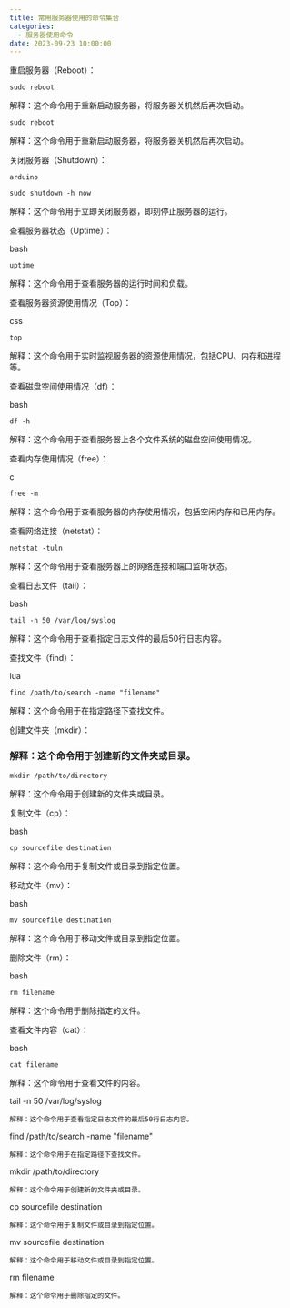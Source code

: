 ```yaml
---
title: 常用服务器使用的命令集合
categories:
  - 服务器使用命令
date: 2023-09-23 10:00:00
---
```

重启服务器（Reboot）：

```
sudo reboot

```

解释：这个命令用于重新启动服务器，将服务器关机然后再次启动。




```
sudo reboot
```
解释：这个命令用于重新启动服务器，将服务器关机然后再次启动。

关闭服务器（Shutdown）：
```
arduino
```
```
sudo shutdown -h now
```
解释：这个命令用于立即关闭服务器，即刻停止服务器的运行。

查看服务器状态（Uptime）：

bash
```
uptime
```
解释：这个命令用于查看服务器的运行时间和负载。

查看服务器资源使用情况（Top）：

css
```
top
```
解释：这个命令用于实时监视服务器的资源使用情况，包括CPU、内存和进程等。

查看磁盘空间使用情况（df）：

bash
```
df -h
```
解释：这个命令用于查看服务器上各个文件系统的磁盘空间使用情况。

查看内存使用情况（free）：

c
```
free -m
```
解释：这个命令用于查看服务器的内存使用情况，包括空闲内存和已用内存。

查看网络连接（netstat）：

```
netstat -tuln
```
解释：这个命令用于查看服务器上的网络连接和端口监听状态。

查看日志文件（tail）：

bash
```
tail -n 50 /var/log/syslog
```
解释：这个命令用于查看指定日志文件的最后50行日志内容。

查找文件（find）：

lua
```
find /path/to/search -name "filename"
```
解释：这个命令用于在指定路径下查找文件。

创建文件夹（mkdir）：
### 解释：这个命令用于创建新的文件夹或目录。

``` 
mkdir /path/to/directory
```
解释：这个命令用于创建新的文件夹或目录。

复制文件（cp）：

bash
```
cp sourcefile destination
```
解释：这个命令用于复制文件或目录到指定位置。

移动文件（mv）：

bash
```
mv sourcefile destination
```
解释：这个命令用于移动文件或目录到指定位置。

删除文件（rm）：

bash
```
rm filename
```
解释：这个命令用于删除指定的文件。

查看文件内容（cat）：

bash
```
cat filename
```
解释：这个命令用于查看文件的内容。


tail -n 50 /var/log/syslog
```
解释：这个命令用于查看指定日志文件的最后50行日志内容。
```
find /path/to/search -name "filename"
```
解释：这个命令用于在指定路径下查找文件。
```
mkdir /path/to/directory
```
解释：这个命令用于创建新的文件夹或目录。
```
cp sourcefile destination
```
解释：这个命令用于复制文件或目录到指定位置。
```
mv sourcefile destination
```
解释：这个命令用于移动文件或目录到指定位置。
```
rm filename


```
解释：这个命令用于删除指定的文件。

